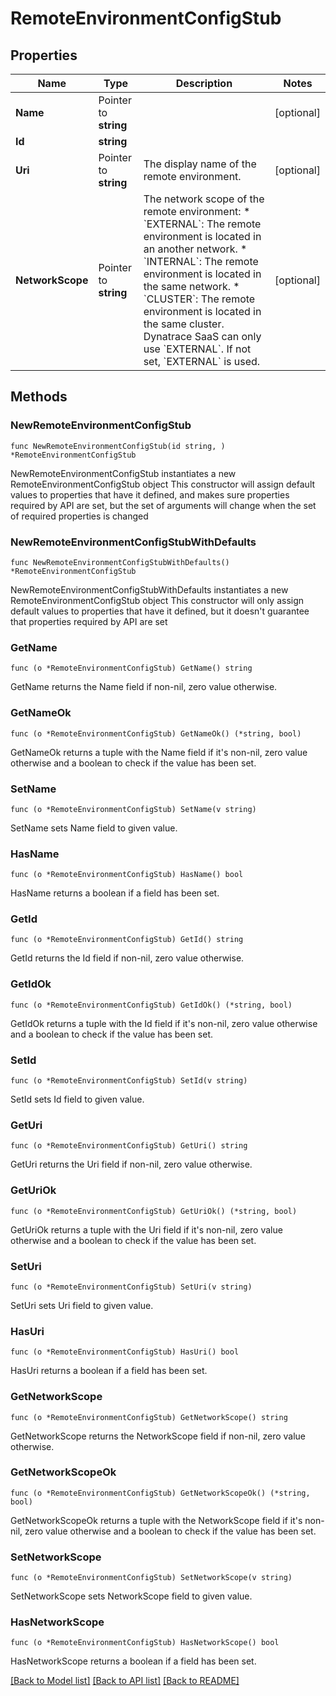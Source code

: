 # RemoteEnvironmentConfigStub

## Properties

Name | Type | Description | Notes
------------ | ------------- | ------------- | -------------
**Name** | Pointer to **string** |  | [optional] 
**Id** | **string** |  | 
**Uri** | Pointer to **string** | The display name of the remote environment. | [optional] 
**NetworkScope** | Pointer to **string** | The network scope of the remote environment: * &#x60;EXTERNAL&#x60;: The remote environment is located in an another network.  * &#x60;INTERNAL&#x60;: The remote environment is located in the same network.  * &#x60;CLUSTER&#x60;: The remote environment is located in the same cluster.   Dynatrace SaaS can only use &#x60;EXTERNAL&#x60;.  If not set, &#x60;EXTERNAL&#x60; is used. | [optional] 

## Methods

### NewRemoteEnvironmentConfigStub

`func NewRemoteEnvironmentConfigStub(id string, ) *RemoteEnvironmentConfigStub`

NewRemoteEnvironmentConfigStub instantiates a new RemoteEnvironmentConfigStub object
This constructor will assign default values to properties that have it defined,
and makes sure properties required by API are set, but the set of arguments
will change when the set of required properties is changed

### NewRemoteEnvironmentConfigStubWithDefaults

`func NewRemoteEnvironmentConfigStubWithDefaults() *RemoteEnvironmentConfigStub`

NewRemoteEnvironmentConfigStubWithDefaults instantiates a new RemoteEnvironmentConfigStub object
This constructor will only assign default values to properties that have it defined,
but it doesn't guarantee that properties required by API are set

### GetName

`func (o *RemoteEnvironmentConfigStub) GetName() string`

GetName returns the Name field if non-nil, zero value otherwise.

### GetNameOk

`func (o *RemoteEnvironmentConfigStub) GetNameOk() (*string, bool)`

GetNameOk returns a tuple with the Name field if it's non-nil, zero value otherwise
and a boolean to check if the value has been set.

### SetName

`func (o *RemoteEnvironmentConfigStub) SetName(v string)`

SetName sets Name field to given value.

### HasName

`func (o *RemoteEnvironmentConfigStub) HasName() bool`

HasName returns a boolean if a field has been set.

### GetId

`func (o *RemoteEnvironmentConfigStub) GetId() string`

GetId returns the Id field if non-nil, zero value otherwise.

### GetIdOk

`func (o *RemoteEnvironmentConfigStub) GetIdOk() (*string, bool)`

GetIdOk returns a tuple with the Id field if it's non-nil, zero value otherwise
and a boolean to check if the value has been set.

### SetId

`func (o *RemoteEnvironmentConfigStub) SetId(v string)`

SetId sets Id field to given value.


### GetUri

`func (o *RemoteEnvironmentConfigStub) GetUri() string`

GetUri returns the Uri field if non-nil, zero value otherwise.

### GetUriOk

`func (o *RemoteEnvironmentConfigStub) GetUriOk() (*string, bool)`

GetUriOk returns a tuple with the Uri field if it's non-nil, zero value otherwise
and a boolean to check if the value has been set.

### SetUri

`func (o *RemoteEnvironmentConfigStub) SetUri(v string)`

SetUri sets Uri field to given value.

### HasUri

`func (o *RemoteEnvironmentConfigStub) HasUri() bool`

HasUri returns a boolean if a field has been set.

### GetNetworkScope

`func (o *RemoteEnvironmentConfigStub) GetNetworkScope() string`

GetNetworkScope returns the NetworkScope field if non-nil, zero value otherwise.

### GetNetworkScopeOk

`func (o *RemoteEnvironmentConfigStub) GetNetworkScopeOk() (*string, bool)`

GetNetworkScopeOk returns a tuple with the NetworkScope field if it's non-nil, zero value otherwise
and a boolean to check if the value has been set.

### SetNetworkScope

`func (o *RemoteEnvironmentConfigStub) SetNetworkScope(v string)`

SetNetworkScope sets NetworkScope field to given value.

### HasNetworkScope

`func (o *RemoteEnvironmentConfigStub) HasNetworkScope() bool`

HasNetworkScope returns a boolean if a field has been set.


[[Back to Model list]](../README.md#documentation-for-models) [[Back to API list]](../README.md#documentation-for-api-endpoints) [[Back to README]](../README.md)


